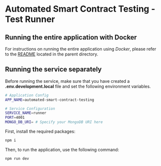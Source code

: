 # Automated Smart Contract Testing - Test Runner

## Running the entire application with Docker

For instructions on running the entire application using _Docker_, please refer to the [README](../README.md) located in the parent directory.

## Running the service separately

Before running the service, make sure that you have created a **.env.development.local** file and set the following environment variables.

```bash
# Application Config
APP_NAME=automated-smart-contract-testing

# Service Configuration
SERVICE_NAME=runner
PORT=4001
MONGO_DB_URI= # Specify your MongoDB URI here
```

First, install the required packages:

```bash
npm i
```

Then, to run the application, use the following command:

```bash
npm run dev
```
